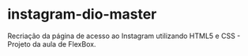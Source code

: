 # instagram-dio-master
Recriação da página de acesso ao Instagram utilizando HTML5 e CSS - Projeto da aula de FlexBox.
